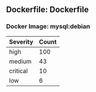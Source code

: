 ## Dockerfile: Dockerfile

### Docker Image: mysql:debian
| Severity | Count |
|----------|-------|
| high | 100 |
| medium | 43 |
| critical | 10 |
| low | 6 |